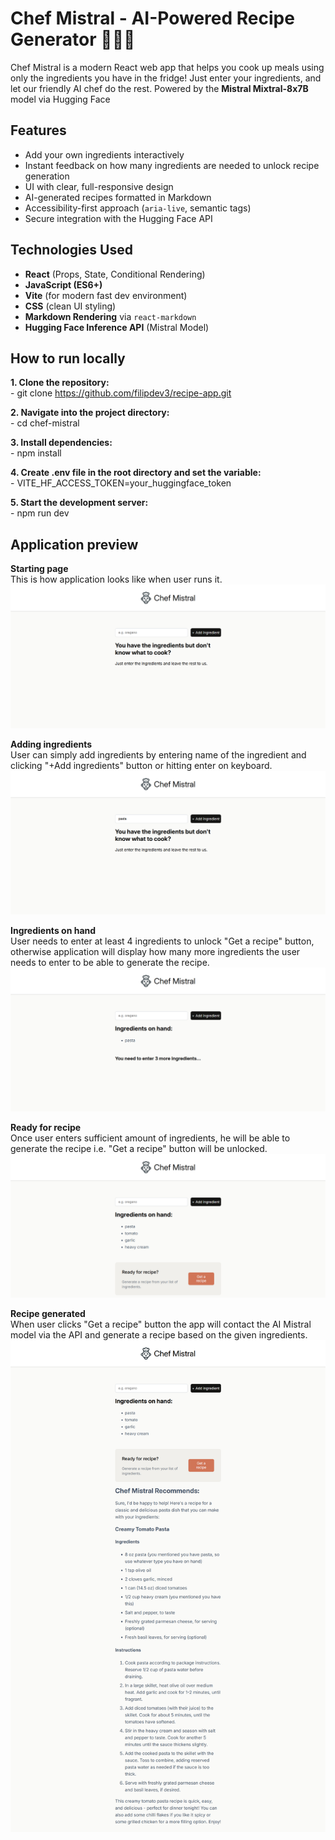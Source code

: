 # Chef Mistral - AI-Powered Recipe Generator 🍲🧑‍🍳 
Chef Mistral is a modern React web app that helps you cook up meals using only the ingredients you have in the fridge! Just enter your ingredients, and let our friendly AI chef do the rest. Powered by the **Mistral Mixtral-8x7B** model via Hugging Face


## Features

- Add your own ingredients interactively
- Instant feedback on how many ingredients are needed to unlock recipe generation
- UI with clear, full-responsive design
- AI-generated recipes formatted in Markdown
- Accessibility-first approach (`aria-live`, semantic tags)
- Secure integration with the Hugging Face API


## Technologies Used

- **React** (Props, State, Conditional Rendering)
- **JavaScript (ES6+)**
- **Vite** (for modern fast dev environment)
- **CSS** (clean UI styling)
- **Markdown Rendering** via `react-markdown`
- **Hugging Face Inference API** (Mistral Model)


## How to run locally 

**1. Clone the repository:** <br/>
    - git clone https://github.com/filipdev3/recipe-app.git

**2. Navigate into the project directory:** <br/>
    - cd chef-mistral

**3. Install dependencies:** <br/>
    - npm install

**4. Create .env file in the root directory and set the variable:** <br/>
    - VITE_HF_ACCESS_TOKEN=your_huggingface_token

**5. Start the development server:** <br/>
    - npm run dev 


## Application preview

**Starting page** <br/>
This is how application looks like when user runs it. <br/>
![Screenshot](src/assets/screenshots/starting-page.png)


**Adding ingredients** <br/>
User can simply add ingredients by entering name of the ingredient and clicking "+Add ingredients" button or hitting enter on keyboard. <br/>
![Screenshot](src/assets/screenshots/adding-ingredients.png)


**Ingredients on hand** <br/>
User needs to enter at least 4 ingredients to unlock "Get a recipe" button, otherwise application will display how many more ingredients the user needs to enter to be able to generate the recipe. <br/>
![Screenshot](src/assets/screenshots/ingredients-on-hand.png)


**Ready for recipe** <br/>
Once user enters sufficient amount of ingredients, he will be able to generate the recipe i.e. "Get a recipe" button will be unlocked. <br/>
![Screenshot](src/assets/screenshots/ready-for-recipe.png)


**Recipe generated** <br/>
When user clicks "Get a recipe" button the app will contact the AI ​​Mistral model via the API and generate a recipe based on the given ingredients. <br/>
![Screenshot](src/assets/screenshots/recipe-generated.png)